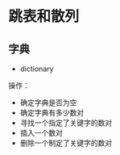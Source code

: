 # 跳表和散列

## 字典

- dictionary 

操作：

- 确定字典是否为空
- 确定字典有多少数对
- 寻找一个指定了关键字的数对
- 插入一个数对
- 删除一个制定了关键字的数对


